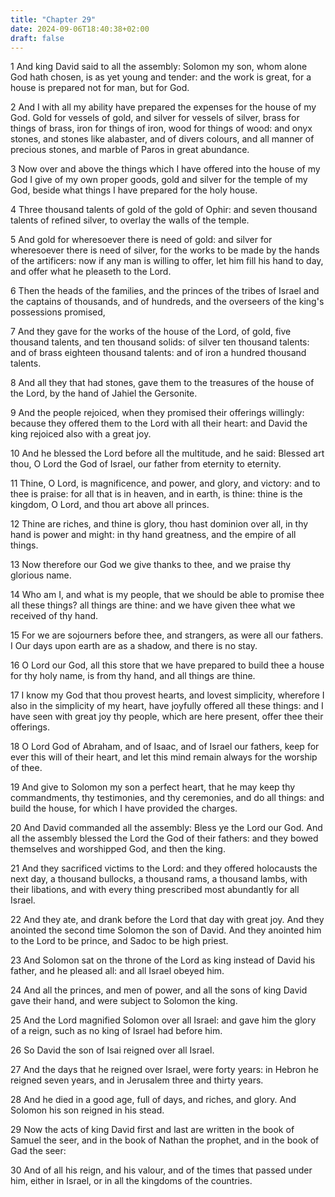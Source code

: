 ```yaml
---
title: "Chapter 29"
date: 2024-09-06T18:40:38+02:00
draft: false
---
```




1 And king David said to all the assembly: Solomon my son, whom alone God hath chosen, is as yet young and tender: and the work is great, for a house is prepared not for man, but for God.

2 And I with all my ability have prepared the expenses for the house of my God. Gold for vessels of gold, and silver for vessels of silver, brass for things of brass, iron for things of iron, wood for things of wood: and onyx stones, and stones like alabaster, and of divers colours, and all manner of precious stones, and marble of Paros in great abundance.

3 Now over and above the things which I have offered into the house of my God I give of my own proper goods, gold and silver for the temple of my God, beside what things I have prepared for the holy house.

4 Three thousand talents of gold of the gold of Ophir: and seven thousand talents of refined silver, to overlay the walls of the temple.

5 And gold for wheresoever there is need of gold: and silver for wheresoever there is need of silver, for the works to be made by the hands of the artificers: now if any man is willing to offer, let him fill his hand to day, and offer what he pleaseth to the Lord.

6 Then the heads of the families, and the princes of the tribes of Israel and the captains of thousands, and of hundreds, and the overseers of the king's possessions promised,

7 And they gave for the works of the house of the Lord, of gold, five thousand talents, and ten thousand solids: of silver ten thousand talents: and of brass eighteen thousand talents: and of iron a hundred thousand talents.

8 And all they that had stones, gave them to the treasures of the house of the Lord, by the hand of Jahiel the Gersonite.

9 And the people rejoiced, when they promised their offerings willingly: because they offered them to the Lord with all their heart: and David the king rejoiced also with a great joy.

10 And he blessed the Lord before all the multitude, and he said: Blessed art thou, O Lord the God of Israel, our father from eternity to eternity.

11 Thine, O Lord, is magnificence, and power, and glory, and victory: and to thee is praise: for all that is in heaven, and in earth, is thine: thine is the kingdom, O Lord, and thou art above all princes.

12 Thine are riches, and thine is glory, thou hast dominion over all, in thy hand is power and might: in thy hand greatness, and the empire of all things.

13 Now therefore our God we give thanks to thee, and we praise thy glorious name.

14 Who am I, and what is my people, that we should be able to promise thee all these things? all things are thine: and we have given thee what we received of thy hand.

15 For we are sojourners before thee, and strangers, as were all our fathers. I Our days upon earth are as a shadow, and there is no stay.

16 O Lord our God, all this store that we have prepared to build thee a house for thy holy name, is from thy hand, and all things are thine.

17 I know my God that thou provest hearts, and lovest simplicity, wherefore I also in the simplicity of my heart, have joyfully offered all these things: and I have seen with great joy thy people, which are here present, offer thee their offerings.

18 O Lord God of Abraham, and of Isaac, and of Israel our fathers, keep for ever this will of their heart, and let this mind remain always for the worship of thee.

19 And give to Solomon my son a perfect heart, that he may keep thy commandments, thy testimonies, and thy ceremonies, and do all things: and build the house, for which I have provided the charges.

20 And David commanded all the assembly: Bless ye the Lord our God. And all the assembly blessed the Lord the God of their fathers: and they bowed themselves and worshipped God, and then the king.

21 And they sacrificed victims to the Lord: and they offered holocausts the next day, a thousand bullocks, a thousand rams, a thousand lambs, with their libations, and with every thing prescribed most abundantly for all Israel.

22 And they ate, and drank before the Lord that day with great joy. And they anointed the second time Solomon the son of David. And they anointed him to the Lord to be prince, and Sadoc to be high priest.

23 And Solomon sat on the throne of the Lord as king instead of David his father, and he pleased all: and all Israel obeyed him.

24 And all the princes, and men of power, and all the sons of king David gave their hand, and were subject to Solomon the king.

25 And the Lord magnified Solomon over all Israel: and gave him the glory of a reign, such as no king of Israel had before him.

26 So David the son of Isai reigned over all Israel.

27 And the days that he reigned over Israel, were forty years: in Hebron he reigned seven years, and in Jerusalem three and thirty years.

28 And he died in a good age, full of days, and riches, and glory. And Solomon his son reigned in his stead.

29 Now the acts of king David first and last are written in the book of Samuel the seer, and in the book of Nathan the prophet, and in the book of Gad the seer:

30 And of all his reign, and his valour, and of the times that passed under him, either in Israel, or in all the kingdoms of the countries.

